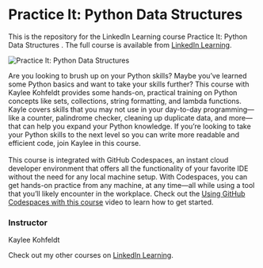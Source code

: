 # Practice It: Python Data Structures 
This is the repository for the LinkedIn Learning course Practice It: Python Data Structures . The full course is available from [LinkedIn Learning][lil-course-url].

![Practice It: Python Data Structures ][lil-thumbnail-url]

Are you looking to brush up on your Python skills? Maybe you’ve learned some Python basics and want to take your skills further? This course with Kaylee Kohfeldt provides some hands-on, practical training on Python concepts like sets, collections, string formatting, and lambda functions. Kayle covers skills that you may not use in your day-to-day programming—like a counter, palindrome checker, cleaning up duplicate data, and more—that can help you expand your Python knowledge. If you’re looking to take your Python skills to the next level so you can write more readable and efficient code, join Kaylee in this course.<br><br>This course is integrated with GitHub Codespaces, an instant cloud developer environment that offers all the functionality of your favorite IDE without the need for any local machine setup. With Codespaces, you can get hands-on practice from any machine, at any time—all while using a tool that you’ll likely encounter in the workplace. Check out the [Using GitHub Codespaces with this course][gcs-video-url] video to learn how to get started.

### Instructor

Kaylee Kohfeldt

Check out my other courses on [LinkedIn Learning](https://www.linkedin.com/learning/instructors/kaylee-kohfeldt?u=104).

[lil-course-url]: https://www.linkedin.com/learning/practice-it-python-data-structures
[lil-thumbnail-url]: https://media.licdn.com/dms/image/D560DAQErSxSAz69Qaw/learning-public-crop_675_1200/0/1666989847354?e=1667952000&v=beta&t=pj95VgrF2Nw2rGjA4PHAa_5O-nSdKMuqyFOm-LLSWpA
[gcs-video-url]: https://www.linkedin.com/learning/practice-it-python-data-structures/using-github-codespaces-with-this-course-16045515
